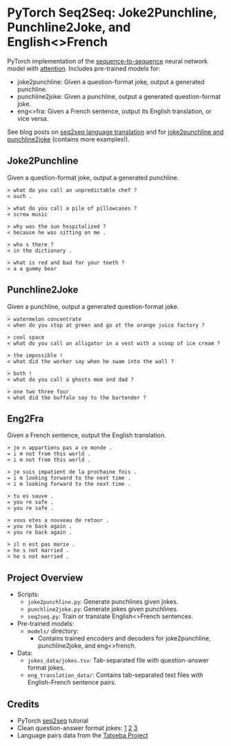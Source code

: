 # PyTorch Seq2Seq: Joke2Punchline, Punchline2Joke, and English<>French 
PyTorch implementation of the [sequence-to-sequence](https://arxiv.org/abs/1409.3215) neural network model with [attention](https://arxiv.org/abs/1409.0473). Includes pre-trained models for:
- joke2punchline: Given a question-format joke, output a generated punchline.
- punchline2joke: Given a punchline, output a generated question-format joke.
- eng<>fra: Given a French sentence, output its English translation, or vice versa.

See blog posts on [seq2seq language translation](https://www.rileynwong.com/blog/2019/4/3/implementing-a-seq2seq-neural-network-with-attention-for-machine-translation-from-scratch-using-pytorch) and for [joke2punchline and punchline2joke](https://www.rileynwong.com/blog/2019/4/12/joke2punchline-punchline2joke-using-a-seq2seq-neural-network-to-translate-between-jokes-and-punchlines) (contains more examples!).

## Joke2Punchline
Given a question-format joke, output a generated punchline.

```
> what do you call an unpredictable chef ?
< ouch .

> what do you call a pile of pillowcases ?
< screw music 

> why was the sun hospitalized ?
< because he was sitting on me . 

> who s there ?
< in the dictionary . 

> what is red and bad for your teeth ?
< a a gummy bear 
```

## Punchline2Joke
Given a punchline, output a generated question-format joke.

```
> watermelon concentrate
< when do you stop at green and go at the orange juice factory ? 

> cool space
< what do you call an alligator in a vest with a scoop of ice cream ? 

> the impossible !
< what did the worker say when he swam into the wall ? 

> both !
< what do you call a ghosts mom and dad ? 

> one two three four
< what did the buffalo say to the bartender ? 
```

## Eng2Fra
Given a French sentence, output the English translation.
```
> je n appartiens pas a ce monde .
= i m not from this world .
< i m not from this world .

> je suis impatient de la prochaine fois .
= i m looking forward to the next time .
< i m looking forward to the next time . 

> tu es sauve .
= you re safe .
< you re safe . 

> vous etes a nouveau de retour .
= you re back again .
< you re back again . 

> il n est pas marie .
= he s not married .
< he s not married . 
```

## Project Overview
- Scripts:
  - `joke2punchline.py`: Generate punchlines given jokes.
  - `punchline2joke.py`: Generate jokes given punchlines.
  - `seq2seq.py`: Train or translate English<>French sentences.
- Pre-trained models:
  - `models/` directory:
    - Contains trained encoders and decoders for joke2punchline, punchline2joke, and eng<>french. 
- Data:
  - `jokes_data/jokes.tsv`: Tab-separated file with question-answer format jokes.
  - `eng_translation_data/`: Contains tab-separated text files with English-French sentence pairs.

## Credits
- PyTorch [seq2seq](https://pytorch.org/tutorials/intermediate/seq2seq_translation_tutorial.html) tutorial
- Clean question-answer format jokes: [1](http://www.jokes4us.com/miscellaneousjokes/cleanjokes.html) [2](http://www.tensionnot.com/jokes/one_liner_jokes/funny_questions_and_answers) [3](https://www.quickfunnyjokes.com/cheesy.html)
- Language pairs data from the [Tatoeba Project](https://www.manythings.org/anki/)
